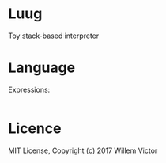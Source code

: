 
Luug
====

Toy stack-based interpreter

Language
========

Expressions:

```

```

Licence
=======

MIT License, Copyright (c) 2017 Willem Victor
